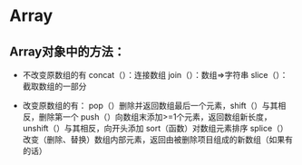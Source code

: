 # Array
## Array对象中的方法：
- 不改变原数组的有
concat（）：连接数组
join（）：数组=>字符串
slice（）：截取数组的一部分

- 改变原数组的有：
pop（）删除并返回数组最后一个元素，shift（）与其相反，删除第一个
push（）向数组末添加>=1个元素，返回数组新长度，unshift（）与其相反，向开头添加
sort（函数）对数组元素排序
splice（）改变（删除、替换）数组内部元素，返回由被删除项目组成的新数组（如果有的话）